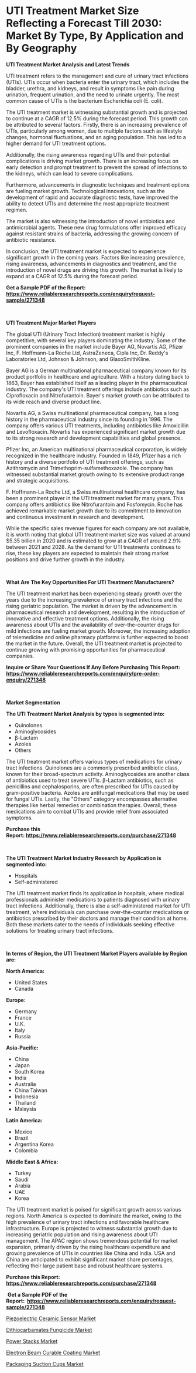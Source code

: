 <p><h1>UTI Treatment Market Size Reflecting a Forecast Till 2030: Market By Type, By Application and By Geography</h1></p><p><strong>UTI Treatment Market Analysis and Latest Trends</strong></p>
<p><p>UTI treatment refers to the management and cure of urinary tract infections (UTIs). UTIs occur when bacteria enter the urinary tract, which includes the bladder, urethra, and kidneys, and result in symptoms like pain during urination, frequent urination, and the need to urinate urgently. The most common cause of UTIs is the bacterium Escherichia coli (E. coli).</p><p>The UTI treatment market is witnessing substantial growth and is projected to continue at a CAGR of 12.5% during the forecast period. This growth can be attributed to several factors. Firstly, there is an increasing prevalence of UTIs, particularly among women, due to multiple factors such as lifestyle changes, hormonal fluctuations, and an aging population. This has led to a higher demand for UTI treatment options.</p><p>Additionally, the rising awareness regarding UTIs and their potential complications is driving market growth. There is an increasing focus on early detection and prompt treatment to prevent the spread of infections to the kidneys, which can lead to severe complications.</p><p>Furthermore, advancements in diagnostic techniques and treatment options are fueling market growth. Technological innovations, such as the development of rapid and accurate diagnostic tests, have improved the ability to detect UTIs and determine the most appropriate treatment regimen.</p><p>The market is also witnessing the introduction of novel antibiotics and antimicrobial agents. These new drug formulations offer improved efficacy against resistant strains of bacteria, addressing the growing concern of antibiotic resistance.</p><p>In conclusion, the UTI treatment market is expected to experience significant growth in the coming years. Factors like increasing prevalence, rising awareness, advancements in diagnostics and treatment, and the introduction of novel drugs are driving this growth. The market is likely to expand at a CAGR of 12.5% during the forecast period.</p></p>
<p><strong>Get a Sample PDF of the Report:&nbsp; <a href="https://www.reliableresearchreports.com/enquiry/request-sample/271348">https://www.reliableresearchreports.com/enquiry/request-sample/271348</a></strong></p>
<p>&nbsp;</p>
<p><strong>UTI Treatment Major Market Players</strong></p>
<p><p>The global UTI (Urinary Tract Infection) treatment market is highly competitive, with several key players dominating the industry. Some of the prominent companies in the market include Bayer AG, Novartis AG, Pfizer Inc, F. Hoffmann-La Roche Ltd, AstraZeneca, Cipla Inc, Dr. Reddy's Laboratories Ltd, Johnson & Johnson, and GlaxoSmithKline.</p><p>Bayer AG is a German multinational pharmaceutical company known for its product portfolio in healthcare and agriculture. With a history dating back to 1863, Bayer has established itself as a leading player in the pharmaceutical industry. The company's UTI treatment offerings include antibiotics such as Ciprofloxacin and Nitrofurantoin. Bayer's market growth can be attributed to its wide reach and diverse product line.</p><p>Novartis AG, a Swiss multinational pharmaceutical company, has a long history in the pharmaceutical industry since its founding in 1996. The company offers various UTI treatments, including antibiotics like Amoxicillin and Levofloxacin. Novartis has experienced significant market growth due to its strong research and development capabilities and global presence.</p><p>Pfizer Inc, an American multinational pharmaceutical corporation, is widely recognized in the healthcare industry. Founded in 1849, Pfizer has a rich history and a diverse portfolio of UTI treatment offerings, such as Azithromycin and Trimethoprim-sulfamethoxazole. The company has witnessed substantial market growth owing to its extensive product range and strategic acquisitions.</p><p>F. Hoffmann-La Roche Ltd, a Swiss multinational healthcare company, has been a prominent player in the UTI treatment market for many years. This company offers antibiotics like Nitrofurantoin and Fosfomycin. Roche has achieved remarkable market growth due to its commitment to innovation and continuous investment in research and development.</p><p>While the specific sales revenue figures for each company are not available, it is worth noting that global UTI treatment market size was valued at around $5.35 billion in 2020 and is estimated to grow at a CAGR of around 2.9% between 2021 and 2028. As the demand for UTI treatments continues to rise, these key players are expected to maintain their strong market positions and drive further growth in the industry.</p></p>
<p>&nbsp;</p>
<p><strong>What Are The Key Opportunities For UTI Treatment Manufacturers?</strong></p>
<p><p>The UTI treatment market has been experiencing steady growth over the years due to the increasing prevalence of urinary tract infections and the rising geriatric population. The market is driven by the advancement in pharmaceutical research and development, resulting in the introduction of innovative and effective treatment options. Additionally, the rising awareness about UTIs and the availability of over-the-counter drugs for mild infections are fueling market growth. Moreover, the increasing adoption of telemedicine and online pharmacy platforms is further expected to boost the market in the future. Overall, the UTI treatment market is projected to continue growing with promising opportunities for pharmaceutical companies.</p></p>
<p><strong>Inquire or Share Your Questions If Any Before Purchasing This Report: <a href="https://www.reliableresearchreports.com/enquiry/pre-order-enquiry/271348">https://www.reliableresearchreports.com/enquiry/pre-order-enquiry/271348</a></strong></p>
<p>&nbsp;</p>
<p><strong>Market Segmentation</strong></p>
<p><strong>The UTI Treatment Market Analysis by types is segmented into:</strong></p>
<p><ul><li>Quinolones</li><li>Aminoglycosides</li><li>β-Lactam</li><li>Azoles</li><li>Others</li></ul></p>
<p><p>The UTI treatment market offers various types of medications for urinary tract infections. Quinolones are a commonly prescribed antibiotic class, known for their broad-spectrum activity. Aminoglycosides are another class of antibiotics used to treat severe UTIs. β-Lactam antibiotics, such as penicillins and cephalosporins, are often prescribed for UTIs caused by gram-positive bacteria. Azoles are antifungal medications that may be used for fungal UTIs. Lastly, the "Others" category encompasses alternative therapies like herbal remedies or combination therapies. Overall, these medications aim to combat UTIs and provide relief from associated symptoms.</p></p>
<p><strong>Purchase this Report:&nbsp;<a href="https://www.reliableresearchreports.com/purchase/271348">https://www.reliableresearchreports.com/purchase/271348</a></strong></p>
<p>&nbsp;</p>
<p><strong>The UTI Treatment Market Industry Research by Application is segmented into:</strong></p>
<p><ul><li>Hospitals</li><li>Self-administered</li></ul></p>
<p><p>The UTI treatment market finds its application in hospitals, where medical professionals administer medications to patients diagnosed with urinary tract infections. Additionally, there is also a self-administered market for UTI treatment, where individuals can purchase over-the-counter medications or antibiotics prescribed by their doctors and manage their condition at home. Both these markets cater to the needs of individuals seeking effective solutions for treating urinary tract infections.</p></p>
<p>&nbsp;</p>
<p><strong>In terms of Region, the UTI Treatment Market Players available by Region are:</strong></p>
<p>
    <p> <strong> North America: </strong>
        <ul>
            <li>United States</li>
            <li>Canada</li>
        </ul>
        </p> 
    <p> <strong> Europe: </strong>
        <ul>
            <li>Germany</li>
            <li>France</li>
            <li>U.K.</li>
            <li>Italy</li>
            <li>Russia</li>
        </ul>
        </p> 
    <p> <strong> Asia-Pacific: </strong>
        <ul>
            <li>China</li>
            <li>Japan</li>
            <li>South Korea</li>
            <li>India</li>
            <li>Australia</li>
            <li>China Taiwan</li>
            <li>Indonesia</li>
            <li>Thailand</li>
            <li>Malaysia</li>
        </ul>
        </p> 
    <p> <strong> Latin America: </strong>
        <ul>
            <li>Mexico</li>
            <li>Brazil</li>
            <li>Argentina Korea</li>
            <li>Colombia</li>
        </ul>
        </p> 
    <p> <strong> Middle East & Africa: </strong>
        <ul>
            <li>Turkey</li>
            <li>Saudi</li>
            <li>Arabia</li>
            <li>UAE</li>
            <li>Korea</li>
        </ul>
    </p>
    </p>
<p><p>The UTI treatment market is poised for significant growth across various regions. North America is expected to dominate the market, owing to the high prevalence of urinary tract infections and favorable healthcare infrastructure. Europe is projected to witness substantial growth due to increasing geriatric population and rising awareness about UTI management. The APAC region shows tremendous potential for market expansion, primarily driven by the rising healthcare expenditure and growing prevalence of UTIs in countries like China and India. USA and China are anticipated to exhibit significant market share percentages, reflecting their large patient base and robust healthcare systems.</p></p>
<p><strong>Purchase this Report: <a href="https://www.reliableresearchreports.com/purchase/271348">https://www.reliableresearchreports.com/purchase/271348</a></strong></p>
<p>&nbsp;<strong>Get a Sample PDF of the Report:&nbsp;&nbsp;<a href="https://www.reliableresearchreports.com/enquiry/request-sample/271348">https://www.reliableresearchreports.com/enquiry/request-sample/271348</a></strong></p>
<p><strong></strong></p>
<p><p><a href="https://www.linkedin.com/pulse/piezoelectric-ceramic-sensor-market-challenges-opportunities-ax0ne/">Piezoelectric Ceramic Sensor Market</a></p><p><a href="https://github.com/rahu1501/Market-Research-Report-List-1/blob/main/dithiocarbamates-fungicide-market.md">Dithiocarbamates Fungicide Market</a></p><p><a href="https://www.linkedin.com/pulse/power-stacks-market-research-report-provides-thorough-xzkge/">Power Stacks Market</a></p><p><a href="https://github.com/rahu1502/Market-Research-Report-List-1/blob/main/electron-beam-curable-coating-market.md">Electron Beam Curable Coating Market</a></p><p><a href="https://medium.com/@royalmiller09/packaging-suction-cups-market-report-reveals-the-latest-trends-and-growth-opportunities-of-this-3c9c4e7309b6">Packaging Suction Cups Market</a></p></p>